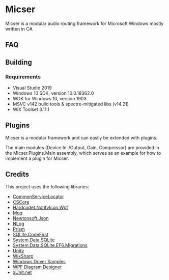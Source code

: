 # MicserMicser is a modular audio routing framework for Microsoft Windows mostly written in C#.## FAQ## Building### Requirements* Visual Studio 2019 * Windows 10 SDK, version 10.0.18362.0 * WDK for Windows 10, version 1903 * MSVC v142 build tools & spectre-mitigated libs (v14.21)* WiX Toolset 3.11.1## PluginsMicser is a modular framework and can easily be extended with plugins.The main modules (Device In-/Output, Gain, Compressor) are provided in the Micser.Plugins.Main assembly, which serves as an example for how to implement a plugin for Micser.## CreditsThis project uses the following libraries:* [CommonServiceLocator](https://github.com/unitycontainer/commonservicelocator)* [CSCore](https://github.com/filoe/cscore)* [Hardcodet.NotifyIcon.Wpf](http://www.hardcodet.net/wpf-notifyicon)* [Moq](https://github.com/moq/moq4)* [Newtonsoft.Json](https://www.newtonsoft.com/json)* [NLog](https://nlog-project.org/)* [Prism](https://github.com/PrismLibrary/Prism)* [SQLite.CodeFirst](https://github.com/msallin/SQLiteCodeFirst)* [System.Data.SQLite](https://system.data.sqlite.org/index.html/doc/trunk/www/index.wiki)* [System.Data.SQLite.EF6.Migrations](https://github.com/bubibubi/db2ef6migrations)* [Unity](https://github.com/unitycontainer/unity)* [WixSharp](https://github.com/oleg-shilo/wixsharp)* [Windows Driver Samples](https://github.com/Microsoft/Windows-driver-samples)* [WPF Diagram Designer](https://www.codeproject.com/Articles/22952/WPF-Diagram-Designer-Part-1)* [xUnit.net](https://github.com/xunit/xunit)